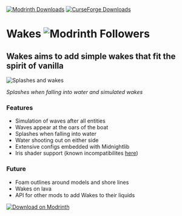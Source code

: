 [![Modrinth Downloads](https://img.shields.io/modrinth/dt/wakes?logo=modrinth&color=00AF5C)](https://modrinth.com/mod/wakes) [![CurseForge Downloads](https://img.shields.io/curseforge/dt/884267?logo=curseforge&color=ff784d)](https://www.curseforge.com/minecraft/mc-mods/wakes)

# Wakes ![Modrinth Followers](https://img.shields.io/modrinth/followers/wakes)
## Wakes aims to add simple wakes that fit the spirit of vanilla

![Splashes and wakes](https://github.com/Goby56/wakes/assets/60710855/c4a153ca-ec98-449a-a73d-68ec80934c56)

*Splashes when falling into water and simulated wakes*

### Features
- Simulation of waves after all entities
- Waves appear at the oars of the boat
- Splashes when falling into water
- Water shooting out on either side
- Extensive configs embedded with Midnightlib 
- Iris shader support (known incompatibilites [here](https://github.com/Goby56/wakes/issues?q=is%3Aissue%20state%3Aopen%20label%3Ashaders))

### Future
- Foam outlines around models and shore lines
- Wakes on lava
- API for other mods to add Wakes to their liquids

[![Download on Modrinth](https://raw.githubusercontent.com/Prospector/badges/master/modrinth-badge-72h-padded.png)](https://modrinth.com/mod/wakes)
